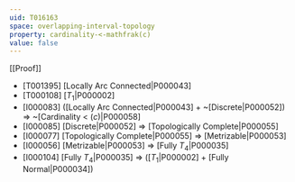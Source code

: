 ```yaml
---
uid: T016163
space: overlapping-interval-topology
property: cardinality-<-mathfrak(c)
value: false
---
```

[[Proof]]

* [T001395] [Locally Arc Connected|P000043]
* [T000108] [$T_1$|P000002]
* [I000083] ([Locally Arc Connected|P000043] + ~[Discrete|P000052]) => ~[Cardinality < $\mathfrak(c)$|P000058]
* [I000085] [Discrete|P000052] => [Topologically Complete|P000055]
* [I000077] [Topologically Complete|P000055] => [Metrizable|P000053]
* [I000056] [Metrizable|P000053] => [Fully $T_4$|P000035]
* [I000104] [Fully $T_4$|P000035] => ([$T_1$|P000002] + [Fully Normal|P000034])


